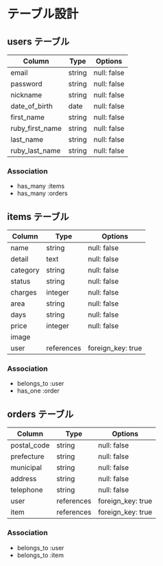 # テーブル設計

## users テーブル

| Column          | Type   | Options     |
| --------------- | ------ | ----------- |
| email           | string | null: false |
| password        | string | null: false |
| nickname        | string | null: false |
| date_of_birth   | date   | null: false |
| first_name      | string | null: false |
| ruby_first_name | string | null: false |
| last_name       | string | null: false |
| ruby_last_name  | string | null: false |

### Association

- has_many :items
- has_many :orders

## items テーブル

| Column   | Type       | Options     |
| -------- | ---------- | ----------- |
| name     | string     | null: false |
| detail   | text       | null: false |
| category | string     | null: false |
| status   | string     | null: false |
| charges  | integer    | null: false |
| area     | string     | null: false |
| days     | string     | null: false |
| price    | integer    | null: false |
| image    |            |             |
| user     | references | foreign_key: true |

### Association

- belongs_to :user
- has_one :order

## orders テーブル

| Column      | Type       | Options     |
| ----------- | ---------- | ----------- |
| postal_code | string     | null: false |
| prefecture  | string     | null: false |
| municipal   | string     | null: false |
| address     | string     | null: false |
| telephone   | string     | null: false |
| user        | references | foreign_key: true |
| item        | references | foreign_key: true |

### Association

- belongs_to :user
- belongs_to :item